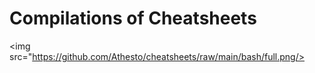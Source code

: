 # Compilations of Cheatsheets

<img src="https://github.com/Athesto/cheatsheets/raw/main/bash/full.png/>
